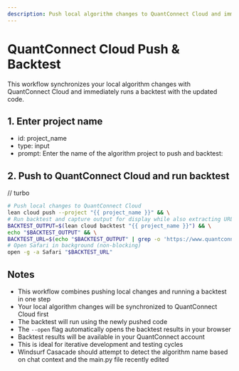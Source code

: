 ```yaml
---
description: Push local algorithm changes to QuantConnect Cloud and immediately run a backtest. This workflow synchronizes your code and executes a backtest in one step.
---
```


# QuantConnect Cloud Push & Backtest

This workflow synchronizes your local algorithm changes with QuantConnect Cloud and immediately runs a backtest with the updated code.

## 1. Enter project name
- id: project_name
- type: input
- prompt: Enter the name of the algorithm project to push and backtest:

## 2. Push to QuantConnect Cloud and run backtest
// turbo
```bash
# Push local changes to QuantConnect Cloud
lean cloud push --project "{{ project_name }}" && \
# Run backtest and capture output for display while also extracting URL
BACKTEST_OUTPUT=$(lean cloud backtest "{{ project_name }}") && \
echo "$BACKTEST_OUTPUT" && \
BACKTEST_URL=$(echo "$BACKTEST_OUTPUT" | grep -o 'https://www.quantconnect.com/project/[^[:space:]]*' | tail -1) && \
# Open Safari in background (non-blocking)
open -g -a Safari "$BACKTEST_URL"
```

## Notes
- This workflow combines pushing local changes and running a backtest in one step
- Your local algorithm changes will be synchronized to QuantConnect Cloud first
- The backtest will run using the newly pushed code
- The `--open` flag automatically opens the backtest results in your browser
- Backtest results will be available in your QuantConnect account
- This is ideal for iterative development and testing cycles
- Windsurf Casacade should attempt to detect the algorithm name based on chat context and the main.py file recently edited